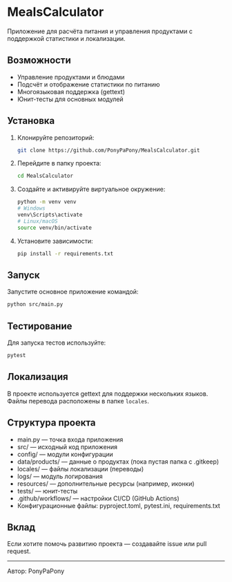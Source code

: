 # MealsCalculator

Приложение для расчёта питания и управления продуктами с поддержкой статистики и локализации.

## Возможности

- Управление продуктами и блюдами  
- Подсчёт и отображение статистики по питанию  
- Многоязыковая поддержка (gettext)  
- Юнит-тесты для основных модулей

## Установка

1. Клонируйте репозиторий:

   ```bash
   git clone https://github.com/PonyPaPony/MealsCalculator.git
   ```

2. Перейдите в папку проекта:

   ```bash
   cd MealsCalculator
   ```

3. Создайте и активируйте виртуальное окружение:

   ```bash
   python -m venv venv
   # Windows
   venv\Scripts\activate
   # Linux/macOS
   source venv/bin/activate
   ```

4. Установите зависимости:

   ```bash
   pip install -r requirements.txt
   ```

## Запуск

Запустите основное приложение командой:

```bash
python src/main.py
```

## Тестирование

Для запуска тестов используйте:

```bash
pytest
```

## Локализация

В проекте используется gettext для поддержки нескольких языков.  
Файлы перевода расположены в папке `locales`.

## Структура проекта

- main.py — точка входа приложения
- src/ — исходный код приложения
- config/ — модули конфигурации
- data/products/ — данные о продуктах (пока пустая папка с .gitkeep)
- locales/ — файлы локализации (переводы)
- logs/ — модуль логирования
- resources/ — дополнительные ресурсы (например, иконки)
- tests/ — юнит-тесты
- .github/workflows/ — настройки CI/CD (GitHub Actions)
- Конфигурационные файлы: pyproject.toml, pytest.ini, requirements.txt

## Вклад

Если хотите помочь развитию проекта — создавайте issue или pull request.

---

Автор: PonyPaPony

